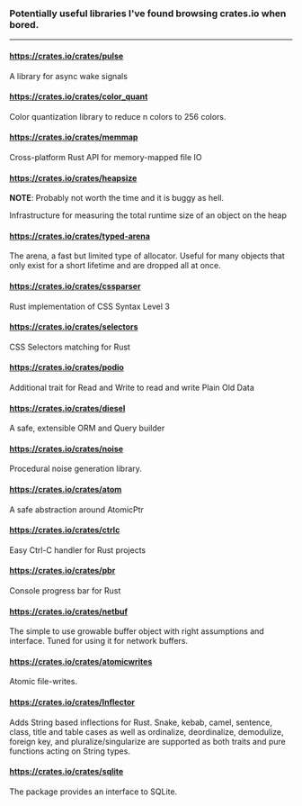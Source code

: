 ### Potentially useful libraries I've found browsing crates.io when bored.

-----

#### https://crates.io/crates/pulse

A library for async wake signals

#### https://crates.io/crates/color_quant

Color quantization library to reduce n colors to 256 colors.

#### https://crates.io/crates/memmap

Cross-platform Rust API for memory-mapped file IO

#### https://crates.io/crates/heapsize

**NOTE**: Probably not worth the time and it is buggy as hell.

Infrastructure for measuring the total runtime size of an object on the heap

#### https://crates.io/crates/typed-arena

The arena, a fast but limited type of allocator. Useful for many objects that only exist for a short lifetime and are dropped all at once.

#### https://crates.io/crates/cssparser

Rust implementation of CSS Syntax Level 3

#### https://crates.io/crates/selectors

CSS Selectors matching for Rust

#### https://crates.io/crates/podio

Additional trait for Read and Write to read and write Plain Old Data

#### https://crates.io/crates/diesel

A safe, extensible ORM and Query builder

#### https://crates.io/crates/noise

Procedural noise generation library.

#### https://crates.io/crates/atom

A safe abstraction around AtomicPtr

#### https://crates.io/crates/ctrlc

Easy Ctrl-C handler for Rust projects

#### https://crates.io/crates/pbr

Console progress bar for Rust

#### https://crates.io/crates/netbuf

The simple to use growable buffer object with right assumptions and interface. Tuned for using it for network buffers.

#### https://crates.io/crates/atomicwrites

Atomic file-writes.

#### https://crates.io/crates/Inflector
Adds String based inflections for Rust. Snake, kebab, camel, sentence, class, title and table cases as well as ordinalize, deordinalize, demodulize, foreign key, and pluralize/singularize are supported as both traits and pure functions acting on String types.

#### https://crates.io/crates/sqlite
The package provides an interface to SQLite.
